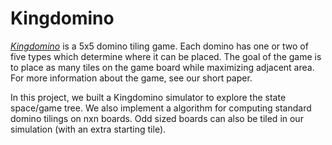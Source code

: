 # Kingdomino

[_Kingdomino_](http://www.blueorangegames.com/index.php/games/king-domino) is a 5x5 domino tiling game. Each domino has one or two of five types which determine where it can be placed. The goal of the game is to place as many tiles on the game board while maximizing adjacent area. For more information about the game, see our short paper. 

In this project, we built a Kingdomino simulator to explore the state space/game tree. We also implement a algorithm for computing standard domino tilings on nxn boards. Odd sized boards can also be tiled in our simulation (with an extra starting tile). 
